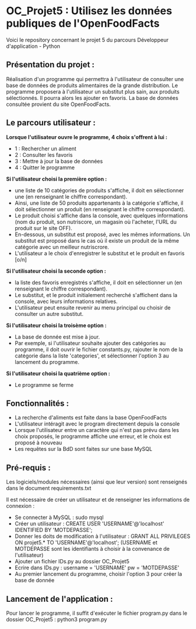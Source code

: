 # OC_Projet5 : Utilisez les données publiques de l'OpenFoodFacts

Voici le repository concernant le projet 5 du parcours Développeur d'application - Python

## Présentation du projet :

Réalisation d'un programme qui permettra à l'utilisateur de consulter une base de données de produits alimentaires de la grande distribution. Le programme proposera à l'utilisateur un substitut plus sain, aux produits sélectionnés. Il pourra alors les ajouter en favoris.
La base de données consultée provient du site OpenFoodFacts.

## Le parcours utilisateur :

**Lorsque l'utilisateur ouvre le programme, 4 choix s'offrent à lui :**
- 1 : Rechercher un aliment
- 2 : Consulter les favoris
- 3 : Mettre à jour la base de données
- 4 : Quitter le programme

**Si l'utilisateur choisi la première option :**
- une liste de 10 catégories de produits s'affiche, il doit en sélectionner une (en renseignant le chiffre correspondant).
- Ainsi, une liste de 50 produits appartenants à la catégorie s'affiche, il doit sélectionner un produit (en renseignant le chiffre correspondant).
- Le produit choisi s'affiche dans la console, avec quelques informations (nom du produit, son nutriscore, un magasin où l'acheter, l'URL du produit sur le site OFF).
- En-dessous, un substitut est proposé, avec les mêmes informations. Un substitut est proposé dans le cas où il existe un produit de la même catégorie avec un meilleur nutriscrore.
- L'utilisateur a le choix d'enregistrer le substitut et le produit en favoris [o/n]

**Si l'utilisateur choisi la seconde option :**
- la liste des favoris enregistrés s'affiche, il doit en sélectionner un (en renseignant le chiffre correspondant).
- Le substitut, et le produit initialement recherché s'affichent dans la console, avec leurs informations relatives.
- L'utilisateur peut ensuite revenir au menu principal ou choisir de consulter un autre substitut.

**Si l'utilisateur choisi la troisème option :**
- La base de donnée est mise à jour.
- Par exemple, si l'utilisateur souhaite ajouter des catégories au programme, il doit ouvrir le fichier constants.py, rajouter le nom de la catégorie dans la liste 'categories', et sélectionner l'option 3 au lancement du programme.

**Si l'utilisateur choisi la quatrième option :**
- Le programme se ferme

## Fonctionnalités :

- La recherche d'aliments est faite dans la base OpenFoodFacts
- L'utilisateur intéragit avec le program directement depuis la console
- Lorsque l'utilisateur entre un caractère qui n'est pas prévu dans les choix proposés, le programme affiche une erreur, et le choix est proposé à nouveau
- Les requêtes sur la BdD sont faites sur une base MySQL

## Pré-requis :

Les logiciels/modules nécessaires (ainsi que leur version) sont renseignés dans le document requirements.txt

Il est nécessaire de créer un utilisateur et de renseigner les informations de connexion :
- Se connecter à MySQL : sudo mysql
- Créer un utilisateur : CREATE USER 'USERNAME'@'localhost' IDENTIFIED BY 'MOTDEPASSE';
- Donner les doits de modification à l'utilisateur : GRANT ALL PRIVILEGES ON projet5.* TO 'USERNAME'@'localhost';
(USERNAME et MOTDEPASSE sont les identifiants à choisir à la convenance de l'utilisateur)
- Ajouter un fichier IDs.py au dossier OC_Projet5
- Ecrire dans IDs.py : username = 'USERNAME'
pw = 'MOTDEPASSE'
- Au premier lancement du programme, choisir l'option 3 pour créer la base de donnée

## Lancement de l'application :

Pour lancer le programme, il suffit d'exécuter le fichier program.py dans le dossier OC_Projet5 : python3 program.py

